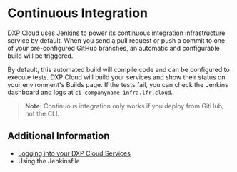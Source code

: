 # Continuous Integration

DXP Cloud uses [Jenkins](https://jenkins.io/) to power its continuous integration infrastructure service by default. When you send a pull request or push a commit to one of your pre-configured GitHub branches, an automatic and configurable build will be triggered.

By default, this automated build will compile code and can be configured to execute tests. DXP Cloud will build your services and show their status on your environment's Builds page. If the tests fail, you can check the Jenkins dashboard and logs at `ci-companyname-infra.lfr.cloud`.

> **Note:** Continuous integration only works if you deploy from GitHub, not the CLI.

## Additional Information

* [Logging into your DXP Cloud Services](../getting-started/logging-into-your-dxp-cloud-services.md)
* Using the Jenkinsfile
